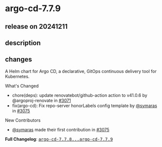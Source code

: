 # argo-cd-7.7.9

## release on 20241211

## description

## changes

A Helm chart for Argo CD, a declarative, GitOps continuous delivery tool for Kubernetes.

What's Changed

* chore(deps): update renovatebot/github-action action to v41.0.6 by @argoproj-renovate in <a class="issue-link js-issue-link" data-error-text="Failed to load title" data-id="2726339798" data-permission-text="Title is private" data-url="https://github.com/argoproj/argo-helm/issues/3071" data-hovercard-type="pull_request" data-hovercard-url="/argoproj/argo-helm/pull/3071/hovercard" href="https://github.com/argoproj/argo-helm/pull/3071">#3071</a>
* fix(argo-cd): Fix repo-server honorLabels config template by <a class="user-mention notranslate" data-hovercard-type="user" data-hovercard-url="/users/symaras/hovercard" data-octo-click="hovercard-link-click" data-octo-dimensions="link_type:self" href="https://github.com/symaras">@symaras</a> in <a class="issue-link js-issue-link" data-error-text="Failed to load title" data-id="2733229009" data-permission-text="Title is private" data-url="https://github.com/argoproj/argo-helm/issues/3075" data-hovercard-type="pull_request" data-hovercard-url="/argoproj/argo-helm/pull/3075/hovercard" href="https://github.com/argoproj/argo-helm/pull/3075">#3075</a>

New Contributors

* <a class="user-mention notranslate" data-hovercard-type="user" data-hovercard-url="/users/symaras/hovercard" data-octo-click="hovercard-link-click" data-octo-dimensions="link_type:self" href="https://github.com/symaras">@symaras</a> made their first contribution in <a class="issue-link js-issue-link" data-error-text="Failed to load title" data-id="2733229009" data-permission-text="Title is private" data-url="https://github.com/argoproj/argo-helm/issues/3075" data-hovercard-type="pull_request" data-hovercard-url="/argoproj/argo-helm/pull/3075/hovercard" href="https://github.com/argoproj/argo-helm/pull/3075">#3075</a>

<strong>Full Changelog</strong>: <a class="commit-link" href="https://github.com/argoproj/argo-helm/compare/argo-cd-7.7.8...argo-cd-7.7.9"><tt>argo-cd-7.7.8...argo-cd-7.7.9</tt></a>

